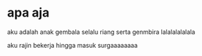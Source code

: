 # apa aja

aku adalah anak gembala 
selalu riang serta genmbira
lalalalalalala

aku rajin bekerja hingga masuk surgaaaaaaaa
